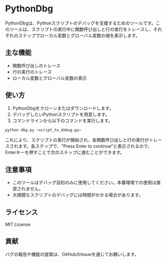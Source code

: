 # PythonDbg

PythonDbgは、Pythonスクリプトのデバッグを支援するためのツールです。このツールは、スクリプトの実行中に関数呼び出しと行の実行をトレースし、それぞれのステップでローカル変数とグローバル変数の値を表示します。

## 主な機能

- 関数呼び出しのトレース
- 行の実行のトレース
- ローカル変数とグローバル変数の表示

## 使い方

1. PythonDbgをクローンまたはダウンロードします。
2. デバッグしたいPythonスクリプトを用意します。
3. コマンドラインから以下のコマンドを実行します。

```bash
python dbg.py <script_to_debug.py>
```

これにより、スクリプトの実行が開始され、各関数呼び出しと行の実行がトレースされます。各ステップで、"Press Enter to continue"と表示されるので、Enterキーを押すことで次のステップに進むことができます。

## 注意事項

- このツールはデバッグ目的のみに使用してください。本番環境での使用は推奨されません。
- 大規模なスクリプトのデバッグには時間がかかる場合があります。

## ライセンス

MIT License

## 貢献

バグの報告や機能の提案は、GitHubのIssueを通じてお願いします。